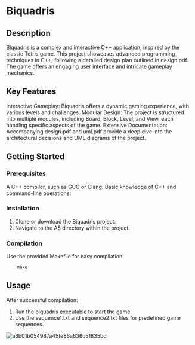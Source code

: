 # Biquadris
## Description
Biquadris is a complex and interactive C++ application, inspired by the classic Tetris game. This project showcases advanced programming techniques in C++, following a detailed design plan outlined in design.pdf. The game offers an engaging user interface and intricate gameplay mechanics.

## Key Features
Interactive Gameplay: Biquadris offers a dynamic gaming experience, with various levels and challenges.
Modular Design: The project is structured into multiple modules, including Board, Block, Level, and View, each handling specific aspects of the game.
Extensive Documentation: Accompanying design.pdf and uml.pdf provide a deep dive into the architectural decisions and UML diagrams of the project.

## Getting Started
### Prerequisites
A C++ compiler, such as GCC or Clang.
Basic knowledge of C++ and command-line operations.

### Installation
1. Clone or download the Biquadris project.
2. Navigate to the A5 directory within the project.

### Compilation   
Use the provided Makefile for easy compilation:
```shell
    make
```

## Usage
After successful compilation:
1. Run the biquadris executable to start the game.
2. Use the sequence1.txt and sequence2.txt files for predefined game sequences.


![a3b01b054987a45fe86a636c51835bd](https://github.com/junlin0902/Biquadris/assets/118623321/548a438a-7af2-4a00-8be8-973948e7fa58)
